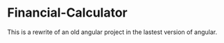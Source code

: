 # Financial-Calculator

This is a rewrite of an old angular project in the lastest version of angular.